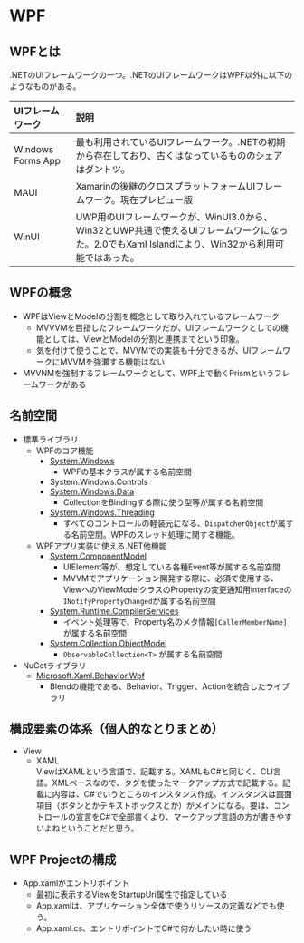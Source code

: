 # WPF

## WPFとは

.NETのUIフレームワークの一つ。.NETのUIフレームワークはWPF以外に以下のようなものがある。

| UIフレームワーク | 説明 |
|:------|:------|
| Windows Forms App | 最も利用されているUIフレームワーク。.NETの初期から存在しており、古くはなっているもののシェアはダントツ。 |
| MAUI | Xamarinの後継のクロスプラットフォームUIフレームワーク。現在プレビュー版 |
| WinUI | UWP用のUIフレームワークが、WinUI3.0から、Win32とUWP共通で使えるUIフレームワークになった。2.0でもXaml Islandにより、Win32から利用可能ではあった。 |

## WPFの概念

- WPFはViewとModelの分割を概念として取り入れているフレームワーク
  - MVVVMを目指したフレームワークだが、UIフレームワークとしての機能としては、ViewとModelの分割と連携までという印象。
  - 気を付けて使うことで、MVVMでの実装も十分できるが、UIフレームワークにMVVMを強瀬する機能はない
- MVVNMを強制するフレームワークとして、WPF上で動くPrismというフレームワークがある

## 名前空間

- 標準ライブラリ
  - WPFのコア機能
    - [System.Windows](https://docs.microsoft.com/ja-jp/dotnet/api/system.windows?view=net-5.0)
      - WPFの基本クラスが属する名前空間
    - System.Windows.Controls
    - [System.Windows.Data](https://docs.microsoft.com/ja-jp/dotnet/api/system.windows.data?view=net-5.0)
      - CollectionをBindingする際に使う型等が属する名前空間
    - [System.Windows.Threading](https://docs.microsoft.com/ja-jp/dotnet/api/system.windows.threading?view=net-5.0)
      - すべてのコントロールの軽装元になる、`DispatcherObject`が属する名前空間。WPFのスレッド処理に関する機能。
  - WPFアプリ実装に使える.NET他機能
    - [System.ComponentModel](https://docs.microsoft.com/ja-jp/dotnet/api/system.componentmodel?view=net-5.0)
      - UIElement等が、想定している各種Event等が属する名前空間
      - MVVMでアプリケーション開発する際に、必須で使用する、ViewへのViewModelクラスのPropertyの変更通知用interfaceの`INotifyPropertyChanged`が属する名前空間
    - [System.Runtime.CompilerServices](https://docs.microsoft.com/ja-jp/dotnet/api/system.runtime.compilerservices?view=net-5.0)
      - イベント処理等で、Property名のメタ情報`[CallerMemberName]`が属する名前空間
    - [System.Collection.ObjectModel](https://docs.microsoft.com/ja-jp/dotnet/api/system.collections.objectmodel?view=net-5.0)
      - `ObservableCollection<T>` が属する名前空間
- NuGetライブラリ
  - [Microsoft.Xaml.Behavior.Wpf](https://www.nuget.org/packages/Microsoft.Xaml.Behaviors.Wpf/)
    - Blendの機能である、Behavior、Trigger、Actionを統合したライブラリ

## 構成要素の体系（個人的なとりまとめ）

- View
  - XAML  
    ViewはXAMLという言語で、記載する。XAMLもC#と同じく、CLI言語。XMLベースなので、タグを使ったマークアップ方式で記載する。記載に内容は、C#でいうところのインスタンス作成。インスタンスは画面項目（ボタンとかテキストボックスとか）がメインになる。要は、コントロールの宣言をC#で全部書くより、マークアップ言語の方が書きやすいよねということだと思う。

## WPF Projectの構成

- App.xamlがエントリポイント
  - 最初に表示するViewをStartupUri属性で指定している
  - App.xamlは、アプリケーション全体で使うリソースの定義などでも使う。
  - App.xaml.cs、エントリポイントでC#で何かしたい時に使う